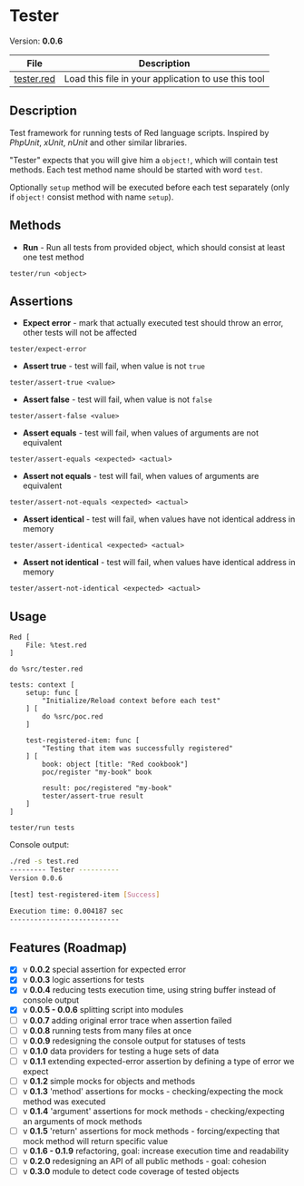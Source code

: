 # Tester 

Version: **0.0.6**

| File                       | Description  |
| ----------------------------- | ------------------------ |
| [tester.red](../src/tester.red) | Load this file in your application to use this tool |

## Description

Test framework for running tests of Red language scripts. Inspired by *PhpUnit*, *xUnit*, *nUnit* and other similar libraries.

"Tester" expects that you will give him a `object!`, which will contain test methods.
Each test method name should be started with word `test`. 

Optionally `setup` method will be executed before each test separately (only if `object!` consist method with name `setup`).

## Methods

* **Run** - Run all tests from provided object, which should consist at least one test method

```red
tester/run <object> 
```

## Assertions

* **Expect error** - mark that actually executed test should throw an error, other tests will not be affected

```red
tester/expect-error
```

* **Assert true** - test will fail, when value is not `true`

```red
tester/assert-true <value>
```

* **Assert false** - test will fail, when value is not `false`

```red
tester/assert-false <value>
```

* **Assert equals** - test will fail, when values of arguments are not equivalent

```red
tester/assert-equals <expected> <actual>
```

* **Assert not equals** - test will fail, when values of arguments are equivalent

```red
tester/assert-not-equals <expected> <actual>
```

* **Assert identical** - test will fail, when values have not identical address in memory

```red
tester/assert-identical <expected> <actual>
```

* **Assert not identical** - test will fail, when values have identical address in memory

```red
tester/assert-not-identical <expected> <actual>
```

## Usage

```red
Red [
    File: %test.red
]

do %src/tester.red

tests: context [
    setup: func [
        "Initialize/Reload context before each test"
    ] [
        do %src/poc.red
    ]

    test-registered-item: func [
        "Testing that item was successfully registered"
    ] [
        book: object [title: "Red cookbook"]
        poc/register "my-book" book
        
        result: poc/registered "my-book"
        tester/assert-true result
    ]
]

tester/run tests
```

Console output:

```bash
./red -s test.red 
--------- Tester ----------
Version 0.0.6

[test] test-registered-item [Success]

Execution time: 0.004187 sec
---------------------------
```

## Features (Roadmap)
- [x] v **0.0.2** special assertion for expected error
- [x] v **0.0.3** logic assertions for tests
- [x] v **0.0.4** reducing tests execution time, using string buffer instead of console output
- [x] v **0.0.5 - 0.0.6** splitting script into modules
- [ ] v **0.0.7** adding original error trace when assertion failed
- [ ] v **0.0.8** running tests from many files at once
- [ ] v **0.0.9** redesigning the console output for statuses of tests
- [ ] v **0.1.0** data providers for testing a huge sets of data
- [ ] v **0.1.1** extending expected-error assertion by defining a type of error we expect
- [ ] v **0.1.2** simple mocks for objects and methods
- [ ] v **0.1.3** 'method' assertions for mocks - checking/expecting the mock method was executed
- [ ] v **0.1.4** 'argument' assertions for mock methods - checking/expecting an arguments of mock methods
- [ ] v **0.1.5** 'return' assertions for mock methods - forcing/expecting that mock method will return specific value
- [ ] v **0.1.6 - 0.1.9** refactoring, goal: increase execution time and readability
- [ ] v **0.2.0** redesigning an API of all public methods - goal: cohesion
- [ ] v **0.3.0** module to detect code coverage of tested objects